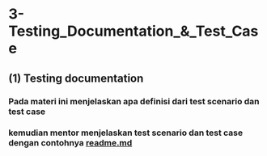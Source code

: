 # 3-Testing_Documentation_&_Test_Case

## (1) Testing documentation
### Pada materi ini menjelaskan apa definisi dari test scenario dan test case
### kemudian mentor menjelaskan test scenario dan test case dengan contohnya    [readme.md](..%2F2-Version_control_%28GIT%29%2FPraktikum%2Freadme.md)